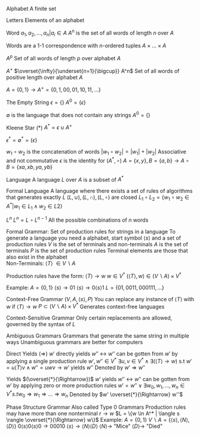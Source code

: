 Alphabet
	A finite set

Letters
	Elements of an alphabet

Word
	$a_1, a_2, \dots, a_n | a_i \in A$ 
	$A^n$ is the set of all words of length $n$ over $A$ 

Words are a 1-1 correspondence with $n$-ordered tuples $A \times \dots \times A$ 

$A^p$
	Set of all words of length $p$ over alphabet $A$ 

$A^+$
	$\overset{\infty}{\underset{n=1}{\bigcup}} A^n$
	Set of all words of positive length over alphabet $A$ 

$A = \{0, 1\} \to A^+ = \{0, 1, 00, 01, 10, 11, \dots \}$ 

The Empty String
	$\epsilon = \{\}$ 
	$A^0 = \{\epsilon\}$	

$\emptyset$ is the language that does not contain any strings
	$A^0 = \{\}$ 

Kleene Star $(*)$
	$A^* = \epsilon \cup A^+$ 

$\epsilon^* = \emptyset^* = \{\epsilon\}$ 

$w_1 \circ w_2$ is the concatenation of words
	$|w_1 \circ w_2 | = |w_1| + |w_2|$ 
	Associative and not commutative 
	$\epsilon$ is the identity for $(A^*, \circ)$ 
	$A = \{x, y\}, B = \{a, b\} \to A \circ B = \{xa, xb, ya, yb\}$ 

Language
	A language $L$ over $A$ is a subset of $A^*$ 

Formal Language
	A language where there exists a set of rules of algorithms that generates exactly $L$ 
	$(L, \cup), (L, \cap), (L, \circ)$ are closed
	$L_1 \circ L_2 = \{ w_1 \circ w_2 \in A^* | w_1 \in L_1 \land w_2 \in L2 \}$ 

$L^n$
	$L^n = L \circ L^{n-1}$
	All the possible combinations of $n$ words

Formal Grammar:
	Set of production rules for strings in a language 
	To generate a language you need a alphabet, start symbol $\langle s\rangle$ and a set of production rules 
	$V$ is the set of terminals and non-terminals 
	$A$ is the set of terminals 
	$P$ is the set of production rules
	Terminal elements are those that also exist in the alphabet		
	Non-Terminals:
		$\langle T \rangle$ $\in V \backslash A$ 

Production rules have the form:
	$\langle T\rangle \to w$ 
	$w \in V^*$ 
	$(\langle T\rangle , w) \in (V\backslash A) \times V^*$ 

Example: 
	$A = \{0, 1\}$ 
	$\langle s\rangle \to 01$
	$\langle s\rangle  \to 0 \langle s \rangle 1$ 
	$L = \{01, 0011, 000111, \dots \}$ 
	
Context-Free Grammar $(V, A, \langle s \rangle , P)$ 
	You can replace any instance of $\langle T \rangle$ with $w$ if $\langle T \rangle \to w$ 
	$P \subset (V \backslash A) \times V^*$ 
	Generates context-free languages 

Context-Sensitive Grammar
	Only certain replacements are allowed, governed by the syntax of $L$ 

Ambiguous Grammars
	Grammars that generate the same string in multiple ways 
	Unambiguous grammars are better for computers 

Direct Yields $(\Rightarrow)$ 
	$w'$ directly yields $w''$ $\leftrightarrow$ $w''$ can be gotten from $w'$ by applying a single production rule
	$w', w'' \in V^*$ 
	$\exists u, v \in V^* \land \exists (\langle T \rangle \to w)$ s.t  $w' = u \langle T \rangle v \land w'' = uwv \to w'$ yields $w''$ 
	Denoted by $w' \Rightarrow w''$ 

Yields $(\overset{*}{\Rightarrow})$ 
	$w'$ yields $w''$ $\leftrightarrow$ $w''$ can be gotten from $w'$ by applying zero or more production rules
	$w' = w'' \lor \exists w_0, w_1, \dots, w_n \in V^* s.t w_0 \Rightarrow w_1 \Rightarrow \dots \Rightarrow w_{n}$
	Denoted by $w' \overset{*}{\Rightarrow} w''$ 

Phase Structure Grammar 
	Also called Type 0 Grammars 
	Production rules may have more than one nonterminal
	$r \to w$ 
	$L = \{w \in A^* | \langle s \rangle \overset{*}{\Rightarrow} w\}$ 
	Example:
		$A = \{0, 1\}$ 
		$V \backslash A = \{\langle s \rangle, \langle N \rangle, \langle D \rangle \}$ 
		$0 \langle s \rangle 0 \langle s  \rangle 0 \to 00010$
		$\langle s \rangle \to \langle N \rangle \langle D \rangle$
		$\langle N \rangle \to$ "Mice" 
		$\langle D \rangle \to$ "Died" 